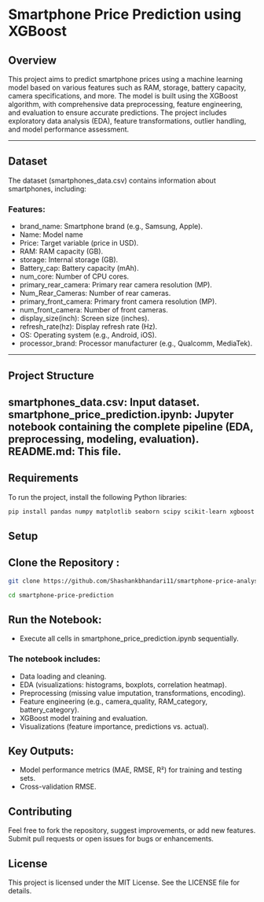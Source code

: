 # Smartphone Price Prediction using XGBoost

## Overview
This project aims to predict smartphone prices using a machine learning model based on various features such as RAM, storage, battery capacity, camera specifications, and more. The model is built using the XGBoost algorithm, with comprehensive data preprocessing, feature engineering, and evaluation to ensure accurate predictions. The project includes exploratory data analysis (EDA), feature transformations, outlier handling, and model performance assessment.

---

## Dataset
The dataset (smartphones_data.csv) contains information about smartphones, including:
### Features:
- brand_name: Smartphone brand (e.g., Samsung, Apple).
- Name: Model name 
- Price: Target variable (price in USD).
- RAM: RAM capacity (GB).
- storage: Internal storage (GB).
- Battery_cap: Battery capacity (mAh).
- num_core: Number of CPU cores.
- primary_rear_camera: Primary rear camera resolution (MP).
- Num_Rear_Cameras: Number of rear cameras.
- primary_front_camera: Primary front camera resolution (MP).
- num_front_camera: Number of front cameras.
- display_size(inch): Screen size (inches).
- refresh_rate(hz): Display refresh rate (Hz).
- OS: Operating system (e.g., Android, iOS).
- processor_brand: Processor manufacturer (e.g., Qualcomm, MediaTek).

---
## Project Structure

smartphones_data.csv: Input dataset.
smartphone_price_prediction.ipynb: Jupyter notebook containing the complete pipeline (EDA, preprocessing, modeling, evaluation).
README.md: This file.
---
## Requirements
To run the project, install the following Python libraries:
```bash
pip install pandas numpy matplotlib seaborn scipy scikit-learn xgboost
```

## Setup

## Clone the Repository :
``` bash
git clone https://github.com/Shashankbhandari11/smartphone-price-analysis
```
``` bash
cd smartphone-price-prediction
```

## Run the Notebook:
- Execute all cells in smartphone_price_prediction.ipynb sequentially.
### The notebook includes:
- Data loading and cleaning.
- EDA (visualizations: histograms, boxplots, correlation heatmap).
- Preprocessing (missing value imputation, transformations, encoding).
- Feature engineering (e.g., camera_quality, RAM_category, battery_category).
- XGBoost model training and evaluation.
- Visualizations (feature importance, predictions vs. actual).

## Key Outputs:
- Model performance metrics (MAE, RMSE, R²) for training and testing sets.
- Cross-validation RMSE.

## Contributing
Feel free to fork the repository, suggest improvements, or add new features. 
Submit pull requests or open issues for bugs or enhancements.
## License
This project is licensed under the MIT License. See the LICENSE file for details.

